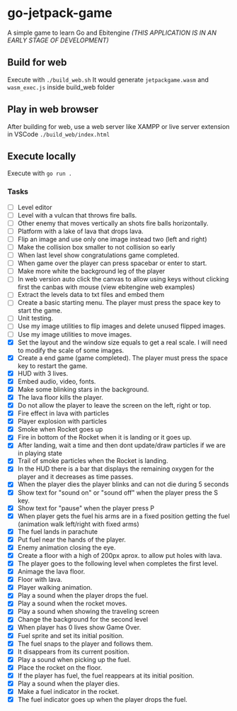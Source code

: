 # go-jetpack-game

A simple game to learn Go and Ebitengine *(THIS APPLICATION IS IN AN EARLY STAGE OF DEVELOPMENT)*

## Build for web

Execute with `./build_web.sh` It would generate `jetpackgame.wasm` and `wasm_exec.js` inside build_web folder

## Play in web browser

After building for web, use a web server like XAMPP or live server extension in VSCode `./build_web/index.html`

## Execute locally

Execute with `go run .`

### Tasks

- [ ] Level editor
- [ ] Level with a vulcan that throws fire balls.
- [ ] Other enemy that moves vertically an shots fire balls horizontally.
- [ ] Platform with a lake of lava that drops lava.
- [ ] Flip an image and use only one image instead two (left and right)
- [ ] Make the collision box smaller to not collision so early
- [ ] When last level show congratulations game completed.
- [ ] When game over the player can press spacebar or enter to start.
- [ ] Make more white the background leg of the player
- [ ] In web version auto click the canvas to allow using keys without clicking first the canbas with mouse (view ebitengine web examples)
- [ ] Extract the levels data to txt files and embed them
- [ ] Create a basic starting menu. The player must press the space key to start the game.
- [ ] Unit testing.
- [ ] Use my image utilities to flip images and delete unused flipped images.
- [ ] Use my image utilities to move images.
- [x] Set the layout and the window size equals to get a real scale. I will need to modify the scale of some images.
- [x] Create a end game (game completed). The player must press the space key to restart the game.
- [x] HUD with 3 lives.
- [x] Embed audio, video, fonts.
- [x] Make some blinking stars in the background.
- [x] The lava floor kills the player.
- [x] Do not allow the player to leave the screen on the left, right or top.
- [x] Fire effect in lava with particles
- [x] Player explosion with particles
- [x] Smoke when Rocket goes up
- [x] Fire in bottom of the Rocket when it is landing or it goes up.
- [x] After landing, wait a time and then dont update/draw particles if we are in playing state
- [x] Trail of smoke particles when the Rocket is landing.
- [x] In the HUD there is a bar that displays the remaining oxygen for the player and it decreases as time passes.
- [x] When the player dies the player blinks and can not die during 5 seconds
- [x] Show text for "sound on" or "sound off" when the player press the S key.
- [x] Show text for "pause" when the player press P
- [x] When player gets the fuel his arms are in a fixed position getting the fuel (animation walk left/right with fixed arms)
- [x] The fuel lands in parachute
- [x] Put fuel near the hands of the player.
- [x] Enemy animation closing the eye.
- [x] Create a floor with a high of 200px aprox. to allow put holes with lava.
- [x] The player goes to the following level when completes the first level.
- [x] Animage the lava floor.
- [x] Floor with lava.
- [x] Player walking animation.
- [x] Play a sound when the player drops the fuel.
- [x] Play a sound when the rocket moves.
- [x] Play a sound when showing the traveling screen
- [x] Change the background for the second level
- [x] When player has 0 lives show Game Over.
- [x] Fuel sprite and set its initial position.
- [x] The fuel snaps to the player and follows them.
- [x] It disappears from its current position.
- [x] Play a sound when picking up the fuel.
- [x] Place the rocket on the floor.
- [x] If the player has fuel, the fuel reappears at its initial position.
- [x] Play a sound when the player dies.
- [x] Make a fuel indicator in the rocket.
- [x] The fuel indicator goes up when the player drops the fuel.
